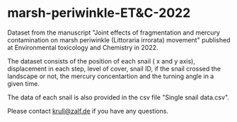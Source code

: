 # marsh-periwinkle-ET&C-2022
Dataset from the manuscript "Joint effects of fragmentation and mercury contamination on marsh periwinkle (Littoraria irrorata) movement" published at Environmental toxicology and Chemistry in 2022. 

The dataset consists of the position of each snail ( x and y axis), displacement in each step, level of cover, snail ID, if the snail crossed the landscape or not, the mercury concentartion and the turning angle in a given time.

The data of each snail is also provided in the csv file "Single snail data.csv".

Please contact krull@zalf.de if you have any questions.


